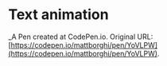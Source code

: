 # Text animation
 _A Pen created at CodePen.io. Original URL: [https://codepen.io/mattborghi/pen/YoVLPW](https://codepen.io/mattborghi/pen/YoVLPW).

 